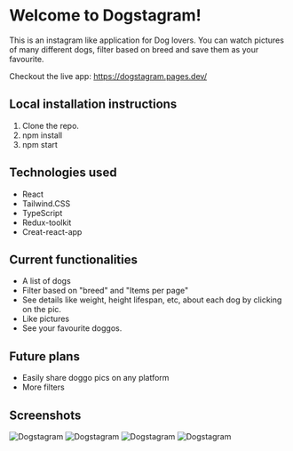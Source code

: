 # Welcome to Dogstagram!

This is an instagram like application for Dog lovers. You can watch pictures of many different dogs, 
filter based on breed and save them as your favourite. 

Checkout the live app: https://dogstagram.pages.dev/


## Local installation instructions

 1. Clone the repo.
 2. npm install
 3. npm start


## Technologies used

- React
- Tailwind.CSS
- TypeScript
- Redux-toolkit
- Creat-react-app


## Current functionalities

- A list of dogs
- Filter based on "breed" and "Items per page"
- See details like weight, height lifespan, etc, about each dog by clicking on the pic.
- Like pictures
- See your favourite doggos.


## Future plans

- Easily share doggo pics on any platform
- More filters


## Screenshots

![Dogstagram](/public/s1.jpg)
![Dogstagram](/public/s2.jpg)
![Dogstagram](/public/s3.jpg)
![Dogstagram](/public/s4.jpg)
